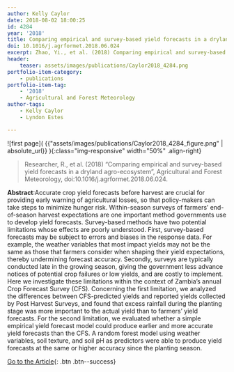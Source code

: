 ```yaml
---
author: Kelly Caylor
date: 2018-08-02 18:00:25
id: 4284
year: '2018'
title: Comparing empirical and survey-based yield forecasts in a dryland agro-ecosystem
doi: 10.1016/j.agrformet.2018.06.024
excerpt: Zhao, Yi., et al. (2018) Comparing empirical and survey-based yield forecasts in a dryland agro-ecosystem, Agricultural and Forest Meteorology, doi:10.1016/j.agrformet.2018.06.024
header:
    teaser: assets/images/publications/Caylor2018_4284.png
portfolio-item-category:
    - publications
portfolio-item-tag:
    - '2018'
    - Agricultural and Forest Meteorology
author-tags:
    - Kelly Caylor
    - Lyndon Estes

---
```


![first page]( {{"assets/images/publications/Caylor2018_4284_figure.png" | absolute_url}} ){:class="img-responsive" width="50%" .align-right}


> Researcher, R., et al. (2018) “Comparing empirical and survey-based yield forecasts in a dryland agro-ecosystem”, Agricultural and Forest Meteorology, doi:10.1016/j.agrformet.2018.06.024.


**Abstract**:Accurate crop yield forecasts before harvest are crucial for providing early warning of agricultural losses, so that policy-makers can take steps to minimize hunger risk. Within-season surveys of farmers’ end-of-season harvest expectations are one important method governments use to develop yield forecasts. Survey-based methods have two potential limitations whose effects are poorly understood. First, survey-based forecasts may be subject to errors and biases in the response data. For example, the weather variables that most impact yields may not be the same as those that farmers consider when shaping their yield expectations, thereby undermining forecast accuracy. Secondly, surveys are typically conducted late in the growing season, giving the government less advance notices of potential crop failures or low yields, and are costly to implement. Here we investigate these limitations within the context of Zambia’s annual Crop Forecast Survey (CFS). Concerning the first limitation, we analyzed the differences between CFS-predicted yields and reported yields collected by Post Harvest Surveys, and found that excess rainfall during the planting stage was more important to the actual yield than to farmers’ yield forecasts. For the second limitation, we evaluated whether a simple empirical yield forecast model could produce earlier and more accurate yield forecasts than the CFS. A random forest model using weather variables, soil texture, and soil pH as predictors were able to produce yield forecasts at the same or higher accuracy since the planting season.



[Go to the Article](https://www.sciencedirect.com/science/article/pii/S0168192318302156){: .btn .btn--success}